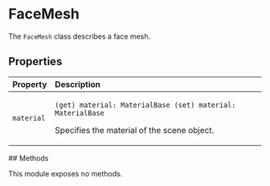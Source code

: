 # FaceMesh

The `FaceMesh` class describes a face mesh.

## Properties

<table>
  <thead>
    <tr>
      <th style="text-align:left">Property</th>
      <th style="text-align:left">Description</th>
    </tr>
  </thead>
  <tbody>
    <tr>
      <td style="text-align:left"><code>material</code>
      </td>
      <td style="text-align:left">
        <p><code>(get) material: MaterialBase (set) material: MaterialBase</code>
        </p>
        <p>Specifies the material of the scene object.</p>
      </td>
    </tr>
  </tbody>
</table>## Methods

This module exposes no methods.

